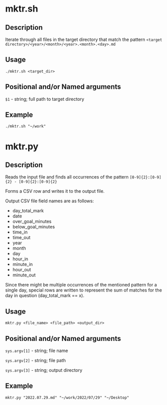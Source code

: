 # mktr.sh

## Description
Iterate through all files in the target directory that match the pattern `<target directory>/<year>/<month>/<year>.<month>.<day>.md`

## Usage

`./mktr.sh <target_dir>`

## Positional and/or Named arguments

`$1` - string; full path to target directory

## Example

`./mktr.sh "~/work"`

# mktr.py

## Description
Reads the input file and finds all occurrences of the pattern `[0-9]{2}:[0-9]{2} - [0-9]{2}:[0-9]{2}`

Forms a CSV row and writes it to the output file.

Output CSV file field names are as follows:
- day_total_mark
- date
- over_goal_minutes
- below_goal_minutes
- time_in
- time_out
- year
- month
- day
- hour_in
- minute_in
- hour_out
- minute_out

Since there might be multiple occurrences of the mentioned pattern for a single day, special rows are written to represent the sum of matches for the day in question (day_total_mark == x).

## Usage

`mktr.py <file_name> <file_path> <output_dir>`

## Positional and/or Named arguments

`sys.argv[1]` - string; file name

`sys.argv[2]` - string; file path

`sys.argv[3]` - string; output directory

## Example

`mktr.py "2022.07.29.md" "~/work/2022/07/29" "~/Desktop"`
